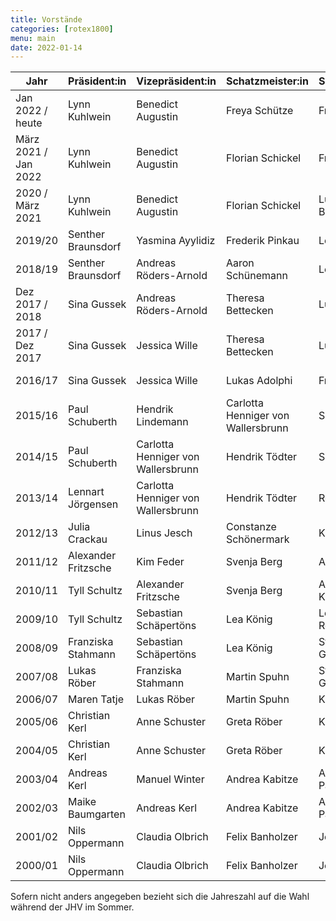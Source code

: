 ```yaml
---
title: Vorstände
categories: [rotex1800]
menu: main
date: 2022-01-14
---
```

| Jahr                 | Präsident:in        | Vizepräsident:in                   | Schatzmeister:in                   | Schriftführer:in | Beisitzer:in        |
| -------------------- | ------------------- | ---------------------------------- | ---------------------------------- | ---------------- | ------------------- |
| Jan 2022 / heute     | Lynn Kuhlwein       | Benedict Augustin                  | Freya Schütze                      | Frederik Pinkau  | Paul Schuberth      |
| März 2021 / Jan 2022 | Lynn Kuhlwein       | Benedict Augustin                  | Florian Schickel                   | Frederik Pinkau  | Paul Schuberth      |
| 2020 / März 2021     | Lynn Kuhlwein       | Benedict Augustin                  | Florian Schickel                   | Lucia Bohnsack   | Paul Schuberth      |
| 2019/20              | Senther Braunsdorf  | Yasmina Ayylidiz                   | Frederik Pinkau                    | Leon Bohnsack    | Tyll Schultz        |
| 2018/19              | Senther Braunsdorf  | Andreas Röders-Arnold              | Aaron Schünemann                   | Leon Bohnsack    | Lennart Jörgensen   |
| Dez 2017 / 2018      | Sina Gussek         | Andreas Röders-Arnold              | Theresa Bettecken                  | Luisa Küster     | Lennart Jörgensen   |
| 2017 / Dez 2017      | Sina Gussek         | Jessica Wille                      | Theresa Bettecken                  | Luisa Küster     | Lennart Jörgensen   |
| 2016/17              | Sina Gussek         | Jessica Wille                      | Lukas Adolphi                      | Frauke de Buhr   | Birte Branning      |
| 2015/16              | Paul Schuberth      | Hendrik Lindemann                  | Carlotta Henniger von Wallersbrunn | Sophie Richter   | Birte Branning      |
| 2014/15              | Paul Schuberth      | Carlotta Henniger von Wallersbrunn | Hendrik Tödter                     | Sophie Richter   | Alexander Fritzsche |
| 2013/14              | Lennart Jörgensen   | Carlotta Henniger von Wallersbrunn | Hendrik Tödter                     | Ronja Ganster    | Alexander Fritzsche |
| 2012/13              | Julia Crackau       | Linus Jesch                        | Constanze Schönermark              | Kim Feder        |                     |
| 2011/12              | Alexander Fritzsche | Kim Feder                          | Svenja Berg                        | Annika Dittmar   |                     |
| 2010/11              | Tyll Schultz        | Alexander Fritzsche                | Svenja Berg                        | Alexandros Krull |                     |
| 2009/10              | Tyll Schultz        | Sebastian Schäpertöns              | Lea König                          | Lea Rosenbusch   |                     |
| 2008/09              | Franziska Stahmann  | Sebastian Schäpertöns              | Lea König                          | Stefan Groschopp |                     |
| 2007/08              | Lukas Röber         | Franziska Stahmann                 | Martin Spuhn                       | Stefan Groschopp |                     |
| 2006/07              | Maren Tatje         | Lukas Röber                        | Martin Spuhn                       | Karen Freimann   |                     |
| 2005/06              | Christian Kerl      | Anne Schuster                      | Greta Röber                        | Karen Freimann   |                     |
| 2004/05              | Christian Kerl      | Anne Schuster                      | Greta Röber                        | Kathrin Heyner   |                     |
| 2003/04              | Andreas Kerl        | Manuel Winter                      | Andrea Kabitze                     | Alina Paczkowski |                     |
| 2002/03              | Maike Baumgarten    | Andreas Kerl                       | Andrea Kabitze                     | Alina Paczkowski |                     |
| 2001/02              | Nils Oppermann      | Claudia Olbrich                    | Felix Banholzer                    | Jens Lipka       |                     |
| 2000/01              | Nils Oppermann      | Claudia Olbrich                    | Felix Banholzer                    | Jens Lipka       |                     |

Sofern nicht anders angegeben bezieht sich die Jahreszahl auf die Wahl während der JHV im Sommer.
